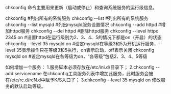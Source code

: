 chkconfig 命令主要用来更新（启动或停止）和查询系统服务的运行级信息。

chkconfig							#列出所有的系统服务
chkconfig --list        			#列出所有的系统服务
chkconfig --list mysqld        		#列出mysqld服务设置情况
chkconfig --add httpd        		#增加httpd服务
chkconfig --del httpd        		#删除httpd服务
chkconfig --level httpd 2345 on     #设置httpd在运行级别为2、3、4、5的情况下都是on（开启）的状态
chkconfig --level 35 mysqld on      #设定mysqld在等级3和5为开机运行服务，--level 35表示操作只在等级3和5执行，on表示启动，off表示关闭
chkconfig mysqld on        			#设定mysqld在各等级为on，“各等级”包括2、3、4、5等级

如何增加一个服务：
1.服务脚本必须存放在/etc/ini.d/目录下；
2.chkconfig --add servicename
    在chkconfig工具服务列表中增加此服务，此时服务会被在/etc/rc.d/rcN.d中赋予K/S入口了；
3.chkconfig --level 35 mysqld on
    修改服务的默认启动等级。
